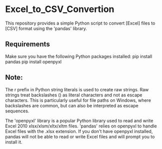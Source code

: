 # Excel_to_CSV_Convertion
This repository provides a simple Python script to convert [Excel] files to [CSV] format using the 'pandas' library.

## Requirements
Make sure you have the following Python packages installed:
  pip install pandas 
  pip install openpyxl

## Note:
  The r prefix in Python string literals is used to create raw strings.
  Raw strings treat backslashes (\) as literal characters and not as escape characters.
  This is particularly useful for file paths on Windows, where backslashes are common, but can also be interpreted as escape sequences.

  The 'openpyxl' library is a popular Python library used to read and write Excel 2010 xlsx/xlsm/xltx/xltm files.
  'pandas' relies on openpyxl to handle Excel files with the .xlsx extension.
  If you don't have openpyxl installed, pandas will not be able to read or write Excel files and will prompt you to install it.

